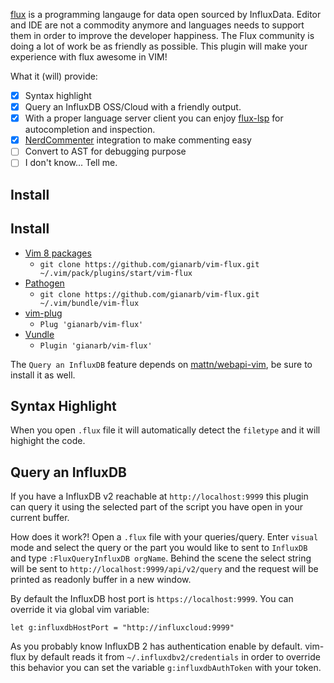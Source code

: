 [flux](https://github.com/influxdata/flux) is a programming langauge for data
open sourced by InfluxData. Editor and IDE are not a commodity anymore and
languages needs to support them in order to improve the developer happiness. The
Flux community is doing a lot of work be as friendly as possible. This plugin
will make your experience with flux awesome in VIM!

What it (will) provide:

- [x] Syntax highlight
- [x] Query an InfluxDB OSS/Cloud with a friendly output.
- [x] With a proper language server client you can enjoy
  [flux-lsp](https://github.com/influxdata/flux-lsp) for autocompletion and
  inspection.
- [x] [NerdCommenter](https://github.com/scrooloose/nerdcommenter) integration
  to make commenting easy
- [ ] Convert to AST for debugging purpose
- [ ] I don't know... Tell me.

## Install

## Install

* [Vim 8 packages](http://vimhelp.appspot.com/repeat.txt.html#packages)
  * `git clone https://github.com/gianarb/vim-flux.git ~/.vim/pack/plugins/start/vim-flux`
* [Pathogen](https://github.com/tpope/vim-pathogen)
  * `git clone https://github.com/gianarb/vim-flux.git ~/.vim/bundle/vim-flux`
* [vim-plug](https://github.com/junegunn/vim-plug)
  * `Plug 'gianarb/vim-flux'`
* [Vundle](https://github.com/VundleVim/Vundle.vim)
  * `Plugin 'gianarb/vim-flux'`

The `Query an InfluxDB` feature depends on
[mattn/webapi-vim](https://github.com/mattn/webapi-vim), be sure to install it
as well.

## Syntax Highlight

When you open `.flux` file it will automatically detect the `filetype` and it
will highight the code.

## Query an InfluxDB

If you have a InfluxDB v2 reachable at `http://localhost:9999` this plugin can
query it using the selected part of the script you have open in your current
buffer.

How does it work?! Open a `.flux` file with your queries/query. Enter `visual`
mode and select the query or the part you would like to sent to `InfluxDB` and
type `:FluxQueryInfluxDB orgName`. Behind the scene the select string will be sent to
`http://localhost:9999/api/v2/query` and the request will be printed as readonly
buffer in a new window.


By default the InfluxDB host port is `https://localhost:9999`. You can override
it via global vim variable:

```
let g:influxdbHostPort = "http://influxcloud:9999"
```

As you probably know InfluxDB 2 has authentication enable by default. vim-flux
by default reads it from `~/.influxdbv2/credentials` in order to override this
behavior you can set the variable `g:influxdbAuthToken` with your token.
